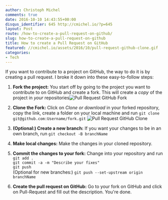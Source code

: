 ```yaml
---
author: Christoph Michel
comments: true
date: 2016-10-10 14:43:55+00:00
disqus_identifier: 645 http://cmichel.io/?p=645
layout: Post
route: /how-to-create-a-pull-request-on-github/
slug: how-to-create-a-pull-request-on-github
title: How to create a Pull Request on GitHub
featured: //cmichel.io/assets/2016/10/pull-request-github-clone.gif
categories:
- Tech
---
```

If you want to contribute to a project on GitHub, the way to do it is by creating a pull request. I broke it down into these easy-to-follow steps:
 	
  1. **Fork the project:** You start off by going to the project you want to contribute to on GitHub and create a fork. This will create a _copy_ of the project in _your_ repositories![Pull Request GitHub Fork](http://cmichel.io/assets/2016/10/pull-request-github-fork.gif)
  2. **Clone the Fork:** Click on _Clone or download_ in your forked repository, copy the link, create a folder on your local machine and run `git clone git@github.com:Username/fork.git`
  ![Pull Request GitHub Clone](http://cmichel.io/assets/2016/10/pull-request-github-clone.gif)

  3. **(Optional:) Create a new branch:** If you want your changes to be in an own branch, run `git checkout -B branchName`
  4. **Make local changes:** Make the changes in your cloned repository.
  5. **Commit the changes to your fork:** Change into your repository and run  
  `git add .`  
  `git commit -a -m "Describe your fixes"`  
  `git push`  
  (Optional for new branches:) `git push --set-upstream origin branchName`
 	
  6. **Create the pull request on GitHub:** Go to your fork on GitHub and click on Pull-Request and fill out the description. You're done.


